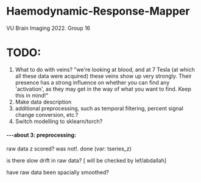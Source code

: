 # Haemodynamic-Response-Mapper
VU Brain Imaging 2022. Group 16

# TODO:
1. What to do with veins? "we're looking at blood, and at 7 Tesla (at which all these data were acquired) these veins show up very strongly. Their presence has a strong influence on whether you can find any 'activation', as they may get in the way of what you want to find. Keep this in mind!"
2. Make data description
3. additional preprocessing, such as temporal filtering, percent signal change conversion, etc.?
4. Switch modelling to sklearn/torch?

#### ---about 3: preprocessing: 

raw data z scored? was not!. done (var: tseries_z) 

is there slow drift in raw data? [ will be checked by lef/abdallah] 

have raw data been spacially smoothed? 
